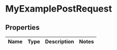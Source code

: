 

# MyExamplePostRequest


## Properties

| Name | Type | Description | Notes |
|------------ | ------------- | ------------- | -------------|




